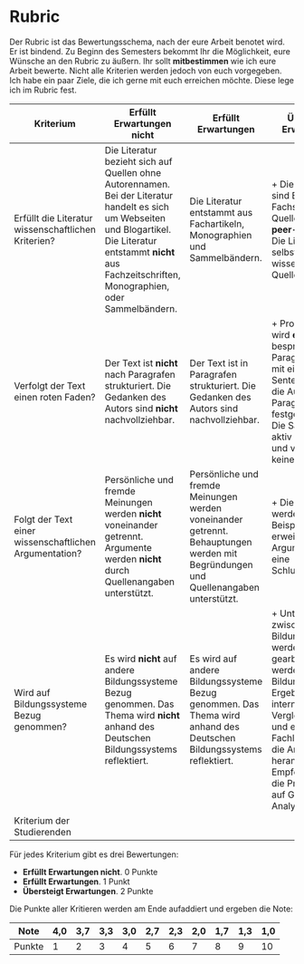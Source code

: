 # Rubric

Der Rubric ist das Bewertungsschema, nach der eure Arbeit benotet wird. Er ist bindend. Zu Beginn des Semesters bekommt Ihr die Möglichkeit, eure Wünsche an den Rubric zu äußern. Ihr sollt **mitbestimmen** wie ich eure Arbeit bewerte. Nicht alle Kriterien werden jedoch von euch vorgegeben. Ich habe ein paar Ziele, die ich gerne mit euch erreichen möchte. Diese lege ich im Rubric fest.

| Kriterium	    |  Erfüllt Erwartungen nicht |  Erfüllt Erwartungen	| Übersteigt Erwartungen | 
| ------------- |---------------------    | -----                 | --- |
| Erfüllt die Literatur wissenschaftlichen Kriterien? |  Die Literatur bezieht sich auf Quellen ohne Autorennamen. Bei der Literatur handelt es sich um Webseiten und Blogartikel. Die Literatur entstammt **nicht** aus Fachzeitschriften, Monographien, oder Sammelbändern.  	|  Die Literatur entstammt aus Fachartikeln, Monographien und Sammelbändern.  | + Die Autoren sind Experten des Fachs. Die Quellen sind **peer-reviewed**. Die Literatur selbst zitiert wissenschaftliche Quellen.|
| Verfolgt der Text einen roten Faden? | Der Text ist **nicht** nach Paragrafen strukturiert. Die Gedanken des Autors sind **nicht** nachvollziehbar.  	| Der Text ist in Paragrafen strukturiert. Die Gedanken des Autors sind nachvollziehbar.  | + Pro Paragraf wird **ein** Gedanke besprochen. Der Paragraf beginnt mit einen Topic Sentence, in dem die Aussage des Paragrafen festgehalten ist. Die Sätze sind im aktiv geschrieben und verwenden keine Füllwörter.|
| Folgt der Text einer wissenschaftlichen Argumentation? | Persönliche und fremde Meinungen  werden **nicht** voneinander getrennt. Argumente werden **nicht** durch Quellenangaben unterstützt.	|  Persönliche und fremde Meinungen werden voneinander getrennt. Behauptungen werden mit Begründungen und Quellenangaben unterstützt. | + Die Argumente werden durch Beispiele erweitert. Die Argumente haben eine Schlussfolgerung. |
| Wird auf Bildungssysteme Bezug genommen? | Es wird **nicht** auf andere Bildungssysteme Bezug genommen. Das Thema wird **nicht** anhand des Deutschen Bildungssystems reflektiert.  | Es wird auf andere Bildungssysteme Bezug genommen. Das Thema wird anhand des Deutschen Bildungssystems reflektiert. | + Unterschiede zwischen den Bildungssystemen werden heraus gearbeitet. Es werden sowohl Bildungstheorien, Ergebnisse internationaler Vergleichsstudien und empirische Fachliteratur für die Analyse herangezogen. Empfehlungen für die Praxis werden auf Grundlage der Analyse gegeben.|
| Kriterium der Studierenden | | | |

Für jedes Kriterium gibt es drei Bewertungen:

* **Erfüllt Erwartungen nicht**. 0 Punkte
* **Erfüllt Erwartungen**. 1 Punkt
* **Übersteigt Erwartungen**. 2 Punkte

Die Punkte aller Kritieren werden am Ende aufaddiert und ergeben die Note:


|  Note 	|  4,0 	|  3,7 	|  3,3 	|  3,0 	|  2,7 	|  2,3 	|  2,0 	|  1,7 	|  1,3 	|  1,0 	|
|---	|---	|---	|---	|---	|---	|---	|---	|---	|---	|---	|
|   Punkte	|   1	|   2	|   3	|   4	|   5	|   6	|   7	|  8 	|   9	|   10	|


<!-- TODO Beispiel -->

<!-- http://www.library.vanderbilt.edu/peabody/tutorial_files/scholarlyfree/index.html -->
<!-- https://pioneersread.wordpress.com/2012/04/30/the-sources-are-strong-with-you-understanding-scholarly-papers-with-star-wars/ -->
<!-- https://pioneersread.wordpress.com/2011/08/31/5-ways-to-tell-if-the-article-is-scholarly-aka-peer-reviewed-aka-academic/ -->